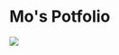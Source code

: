 <html>
    <h1>Mo's Potfolio</h1>
    <img src="C:\Users\Local User\Mo.github.io\Screenshot_20211219-221602.jpg">
</html>